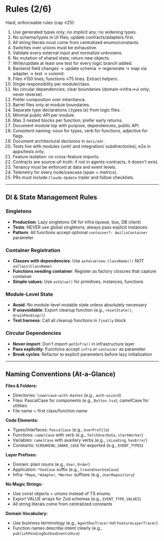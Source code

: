 # Rules (2/6)

Hard, enforceable rules (cap ≤25):

1. Use generated types only; no implicit any; no widening types.
2. No schema/types in UI files; update contracts/adapters first.
3. All string literals must come from centralized enums/constants.
4. Switches over unions must be exhaustive.
5. Validate every external input and normalize unknowns.
6. No mutation of shared state; return new objects.
7. Write/update at least one test for every logic branch added.
8. Backend field changes → update schema → regenerate → map via adapter → test → commit.
9. Files ≤150 lines; functions ≤75 lines. Extract helpers.
10. Single responsibility per module/class.
11. No circular dependencies; clear boundaries (domain→infra→ui only; never reverse).
12. Prefer composition over inheritance.
13. Barrel files only at module boundaries.
14. Separate type declarations (.types.ts) from logic files.
15. Minimal public API per module.
16. Max 3 nested blocks per function; prefer early returns.
17. Document module top with purpose, dependencies, public API.
18. Consistent naming: noun for types, verb for functions, adjective for flags.
19. Document architectural decisions in `docs/adr`.
20. Tests live with modules (unit/ and integration/ subdirectories); e2e in apps/tests only.
21. Feature isolation: no cross-feature imports.
22. Contracts are source-of-truth: if not in agents-contracts, it doesn't exist.
23. Tenancy must be enforced at data and event levels.
24. Telemetry for every node/usecase (span + metrics).
25. PRs must include `Claude-Update` trailer and follow checklists.

---

## DI & State Management Rules

### Singletons
- **Production**: Lazy singletons OK for infra (queue, bus, DB client)
- **Tests**: NEVER use global singletons; always pass explicit instances
- **Pattern**: All functions accept optional `container?: AwilixContainer` parameter

### Container Registration
- **Classes with dependencies**: Use `asValue(new ClassName())` NOT `asClass(ClassName)`
- **Functions needing container**: Register as factory closures that capture container
- **Simple values**: Use `asValue()` for primitives, instances, functions

### Module-Level State
- **Avoid**: No module-level mutable state unless absolutely necessary
- **If unavoidable**: Export cleanup function (e.g., `resetState()`, `drainPending()`)
- **Test harness**: Call all cleanup functions in `finally` block

### Circular Dependencies
- **Never import**: Don't import `getInfra()` in infrastructure layer
- **Pass explicitly**: Functions accept `infra` or `container` as parameter
- **Break cycles**: Refactor to explicit parameters before lazy initialization

---

## Naming Conventions (At-a-Glance)

**Files & Folders:**
- Directories: `lowercase-with-dashes` (e.g., `auth-wizard`)
- Files: PascalCase for components (e.g., `Button.tsx`); camelCase for utilities
- File name = first class/function name

**Code Elements:**
- Types/Interfaces: `PascalCase` (e.g., `UserProfile`)
- Functions: `camelCase` with verb (e.g., `fetchUserData`, `startWorker`)
- Variables: `camelCase` with auxiliary verbs (e.g., `isLoading`, `hasError`)
- Constants: `SCREAMING_SNAKE_CASE` for exported (e.g., `EVENT_TYPES`)

**Layer Prefixes:**
- Domain: plain nouns (e.g., `User`, `Order`)
- Application: `*UseCase` suffix (e.g., `CreateUserUseCase`)
- Infra: `*Repo`, `*Adapter`, `*Worker` suffixes (e.g., `UserRepository`)

**No Magic Strings:**
- Use const objects + unions instead of TS enums
- Export VALUE arrays for Zod schemas (e.g., `EVENT_TYPE_VALUES`)
- All string literals come from centralized constants

**Domain Vocabulary:**
- Use business terminology (e.g., `AgentRunTracer` not `FeatureLayerTracer`)
- Function names describe intent clearly (e.g., `publishPendingOutboxEventsOnce`)
